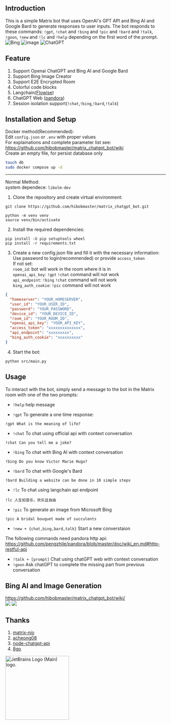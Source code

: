 ## Introduction

This is a simple Matrix bot that uses OpenAI's GPT API and Bing AI and Google Bard to generate responses to user inputs. The bot responds to these commands: `!gpt`, `!chat` and `!bing` and `!pic` and `!bard` and `!talk`, `!goon`, `!new` and `!lc` and `!help` depending on the first word of the prompt.
![Bing](https://user-images.githubusercontent.com/32976627/231073146-3e380217-a6a2-413d-9203-ab36965b909d.png)
![image](https://user-images.githubusercontent.com/32976627/232036790-e830145c-914e-40be-b3e6-c02cba93329c.png)
![ChatGPT](https://i.imgur.com/kK4rnPf.jpeg)

## Feature

1. Support Openai ChatGPT and Bing AI and Google Bard
2. Support Bing Image Creator
3. Support E2E Encrypted Room
4. Colorful code blocks
5. Langchain([Flowise](https://github.com/FlowiseAI/Flowise))
6. ChatGPT Web ([pandora](https://github.com/pengzhile/pandora))
7. Session isolation support(`!chat`,`!bing`,`!bard`,`!talk`)

## Installation and Setup

Docker method(Recommended):<br>
Edit `config.json` or `.env` with proper values <br>
For explainations and complete parameter list see: https://github.com/hibobmaster/matrix_chatgpt_bot/wiki <br>
Create an empty file, for persist database only<br>

```bash
touch db
sudo docker compose up -d
```

<hr>
Normal Method:<br>
system dependece: <code>libolm-dev</code>

1. Clone the repository and create virtual environment:

```
git clone https://github.com/hibobmaster/matrix_chatgpt_bot.git

python -m venv venv
source venv/bin/activate
```

2. Install the required dependencies:<br>

```
pip install -U pip setuptools wheel
pip install -r requirements.txt
```

3. Create a new config.json file and fill it with the necessary information:<br>
   Use password to login(recommended) or provide `access_token` <br>
   If not set:<br>
   `room_id`: bot will work in the room where it is in <br>
   `openai_api_key`: `!gpt` `!chat` command will not work <br>
   `api_endpoint`: `!bing` `!chat` command will not work <br>
   `bing_auth_cookie`: `!pic` command will not work

```json
{
  "homeserver": "YOUR_HOMESERVER",
  "user_id": "YOUR_USER_ID",
  "password": "YOUR_PASSWORD",
  "device_id": "YOUR_DEVICE_ID",
  "room_id": "YOUR_ROOM_ID",
  "openai_api_key": "YOUR_API_KEY",
  "access_token": "xxxxxxxxxxxxxx",
  "api_endpoint": "xxxxxxxxx",
  "bing_auth_cookie": "xxxxxxxxxx"
}
```

4. Start the bot:

```
python src/main.py
```

## Usage

To interact with the bot, simply send a message to the bot in the Matrix room with one of the two prompts:<br>
- `!help` help message

- `!gpt` To generate a one time response:

```
!gpt What is the meaning of life?
```

- `!chat` To chat using official api with context conversation

```
!chat Can you tell me a joke?
```

- `!bing` To chat with Bing AI with context conversation

```
!bing Do you know Victor Marie Hugo?
```

- `!bard` To chat with Google's Bard
```
!bard Building a website can be done in 10 simple steps
```
- `!lc` To chat using langchain api endpoint
```
!lc 人生如音乐，欢乐且自由
```
- `!pic` To generate an image from Microsoft Bing

```
!pic A bridal bouquet made of succulents
```
- `!new + {chat,bing,bard,talk}` Start a new converstaion

The following commands need pandora http api:
https://github.com/pengzhile/pandora/blob/master/doc/wiki_en.md#http-restful-api
- `!talk + [prompt]`  Chat using chatGPT web with context conversation
- `!goon` Ask chatGPT to complete the missing part from previous conversation


## Bing AI and Image Generation


https://github.com/hibobmaster/matrix_chatgpt_bot/wiki/ <br>
![](https://i.imgur.com/KuYddd5.jpg)
![](https://i.imgur.com/3SRQdN0.jpg)

## Thanks
1. [matrix-nio](https://github.com/poljar/matrix-nio)
2. [acheong08](https://github.com/acheong08)
3. [node-chatgpt-api](https://github.com/waylaidwanderer/node-chatgpt-api)
4. [8go](https://github.com/8go/)

<a href="https://jb.gg/OpenSourceSupport" target="_blank">
<img src="https://resources.jetbrains.com/storage/products/company/brand/logos/jb_beam.png" alt="JetBrains Logo (Main) logo." width="200" height="200">
</a>
